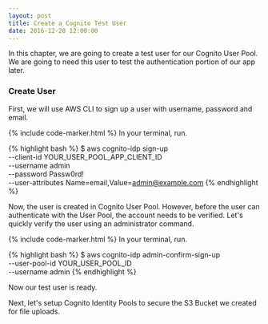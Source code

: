 ```yaml
---
layout: post
title: Create a Cognito Test User
date: 2016-12-28 12:00:00
---
```


In this chapter, we are going to create a test user for our Cognito User Pool. We are going to need this user to test the authentication portion of our app later.

### Create User

First, we will use AWS CLI to sign up a user with username, password and email.

{% include code-marker.html %} In your terminal, run.

{% highlight bash %}
$ aws cognito-idp sign-up \
  --client-id YOUR_USER_POOL_APP_CLIENT_ID \
  --username admin \
  --password Passw0rd! \
  --user-attributes Name=email,Value=admin@example.com
{% endhighlight %}

Now, the user is created in Cognito User Pool. However, before the user can authenticate with the User Pool, the account needs to be verified. Let's quickly verify the user using an administrator command.

{% include code-marker.html %} In your terminal, run.

{% highlight bash %}
$ aws cognito-idp admin-confirm-sign-up \
  --user-pool-id YOUR_USER_POOL_ID \
  --username admin
{% endhighlight %}

Now our test user is ready.

Next, let's setup Cognito Identity Pools to secure the S3 Bucket we created for file uploads.
